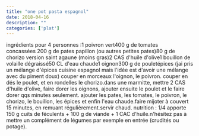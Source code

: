 ```yaml
---
title: "one pot pasta espagnol"
date: 2018-04-16
description: ""
categories: ['plat']
---
```


          
ingr&eacute;dients pour 4 personnes :1 poivron vert400 g de tomates concass&eacute;es&nbsp;200 g de pates papillon (ou autres petites pates)80 g de chorizo version saint agaune (moins gras)2 CAS d&#39;huile d&#39;olive1 bouillon de volaille d&eacute;graiss&eacute;50 CL d&#39;eau chaude1 oignon300 g de poulet&eacute;pices (jai pris un m&eacute;lange d&#39;&eacute;pices cuisine espagnol mais l&#39;id&eacute;e est d&#39;avoir une m&eacute;lange avec du piment doux)&nbsp;couper en morceaux l&#39;oignon, le poivron.&nbsp;couper en d&eacute;s le poulet, et en rondelles le chorizo.dans une marmitte, mettre 2 CAS d&#39;huile d&#39;olive, faire dorer les oignons, ajouter ensuite le poulet et le faire dorer qqs minutes seulement. ajouter les pates, les tomates,&nbsp;le poivron, le chorizo, le bouillon, les &eacute;pices et enfin l&#39;eau chaude.faire mijoter &agrave; couvert 15 minutes, en remuant r&eacute;guli&egrave;rement.servir chaud.&nbsp;nutrition : 1/4 apporte 150 g cuits de f&eacute;culents + 100 g de viande + 1 CAC d&#39;huile.n&#39;h&eacute;sitez pas &agrave; mettre un compl&eacute;ment de l&eacute;gumes par exemple en entr&eacute;e (crudit&eacute;s ou potage).&nbsp;

                          
